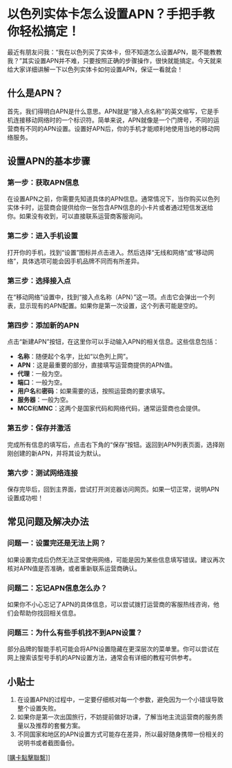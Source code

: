 # 以色列实体卡怎么设置APN？手把手教你轻松搞定！

最近有朋友问我：“我在以色列买了实体卡，但不知道怎么设置APN，能不能教教我？”其实设置APN并不难，只要按照正确的步骤操作，很快就能搞定。今天就来给大家详细讲解一下以色列实体卡如何设置APN，保证一看就会！

## 什么是APN？

首先，我们得明白APN是什么意思。APN就是“接入点名称”的英文缩写，它是手机连接移动网络时的一个标识符。简单来说，APN就像是一个门牌号，不同的运营商有不同的APN设置。设置好APN后，你的手机才能顺利地使用当地的移动网络服务。

## 设置APN的基本步骤

### 第一步：获取APN信息
在设置APN之前，你需要先知道具体的APN信息。通常情况下，当你购买以色列实体卡时，运营商会提供给你一张包含APN信息的小卡片或者通过短信发送给你。如果没有收到，可以直接联系运营商客服询问。

### 第二步：进入手机设置
打开你的手机，找到“设置”图标并点击进入。然后选择“无线和网络”或“移动网络”，具体选项可能会因手机品牌不同而有所差异。

### 第三步：选择接入点
在“移动网络”设置中，找到“接入点名称（APN）”这一项。点击它会弹出一个列表，显示现有的APN配置。如果你是第一次设置，这个列表可能是空的。

### 第四步：添加新的APN
点击“新建APN”按钮，在这里你可以手动输入APN的相关信息。这些信息包括：
- **名称**：随便起个名字，比如“以色列上网”。
- **APN**：这是最重要的部分，直接填写运营商提供的APN值。
- **代理**：一般为空。
- **端口**：一般为空。
- **用户名**和**密码**：如果需要的话，按照运营商的要求填写。
- **服务器**：一般为空。
- **MCC**和**MNC**：这两个是国家代码和网络代码，通常运营商也会提供。

### 第五步：保存并激活
完成所有信息的填写后，点击右下角的“保存”按钮。返回到APN列表页面，选择刚刚创建的新APN，并将其设为默认。

### 第六步：测试网络连接
保存完毕后，回到主界面，尝试打开浏览器访问网页。如果一切正常，说明APN设置成功啦！

## 常见问题及解决办法

### 问题一：设置完还是无法上网？
如果设置完成后仍然无法正常使用网络，可能是因为某些信息填写错误。建议再次核对APN值是否准确，或者重新联系运营商确认。

### 问题二：忘记APN信息怎么办？
如果你不小心忘记了APN的具体信息，可以尝试拨打运营商的客服热线咨询，他们会帮助你找回相关信息。

### 问题三：为什么有些手机找不到APN设置？
部分品牌的智能手机可能会将APN设置隐藏在更深层次的菜单里。你可以尝试在网上搜索该型号手机的APN设置方法，通常会有详细的教程可供参考。

## 小贴士

1. 在设置APN的过程中，一定要仔细核对每一个参数，避免因为一个小错误导致整个设置失败。
2. 如果你是第一次出国旅行，不妨提前做好功课，了解当地主流运营商的服务质量以及推荐的套餐方案。
3. 不同国家和地区的APN设置方式可能存在差异，所以最好随身携带一份相关的说明书或者截图备份。

[[購卡點擊聯繫](https://t.me/s/esim1088)]]
